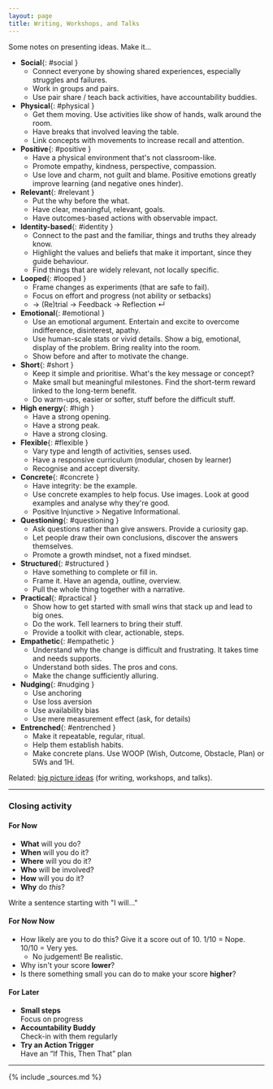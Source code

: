 ```yaml
---
layout: page
title: Writing, Workshops, and Talks
---
```


Some notes on presenting ideas. Make it...

- **Social**{: #social }
    - Connect everyone by showing shared experiences, especially struggles and failures.
    - Work in groups and pairs.
    - Use pair share / teach back activities, have accountability buddies.
- **Physical**{: #physical }
    - Get them moving. Use activities like show of hands, walk around the room.
    - Have breaks that involved leaving the table.
    - Link concepts with movements to increase recall and attention.
- **Positive**{: #positive }
    - Have a physical environment that's not classroom-like.
    - Promote empathy, kindness, perspective, compassion.
    - Use love and charm, not guilt and blame. Positive emotions greatly improve learning (and negative ones hinder).
- **Relevant**{: #relevant }
    - Put the why before the what.
    - Have clear, meaningful, relevant, goals.
    - Have outcomes-based actions with observable impact.
- **Identity-based**{: #identity }
    - Connect to the past and the familiar, things and truths they already know.
    - Highlight the values and beliefs that make it important, since they guide behaviour.
    - Find things that are widely relevant, not locally specific.
- **Looped**{: #looped }
    - Frame changes as experiments (that are safe to fail).
    - Focus on effort and progress (not ability or setbacks)
    - → (Re)trial → Feedback → Reflection ↵
- **Emotional**{: #emotional }
    - Use an emotional argument. Entertain and excite to overcome indifference, disinterest, apathy.
    - Use human-scale stats or vivid details. Show a big, emotional, display of the problem. Bring reality into the room.
    - Show before and after to motivate the change.
- **Short**{: #short }
    - Keep it simple and prioritise. What's the key message or concept?
    - Make small but meaningful milestones. Find the short-term reward linked to the long-term benefit.
    - Do warm-ups, easier or softer, stuff before the difficult stuff.
- **High energy**{: #high }
    - Have a strong opening.
    - Have a strong peak.
    - Have a strong closing.
- **Flexible**{: #flexible }
    - Vary type and length of activities, senses used.
    - Have a responsive curriculum (modular, chosen by learner)
    - Recognise and accept diversity.
- **Concrete**{: #concrete }
    - Have integrity: be the example.
    - Use concrete examples to help focus. Use images. Look at good examples and analyse why they're good.
    - Positive Injunctive > Negative Informational.
- **Questioning**{: #questioning }
    - Ask questions rather than give answers. Provide a curiosity gap.
    - Let people draw their own conclusions, discover the answers themselves.
    - Promote a growth mindset, not a fixed mindset.
- **Structured**{: #structured }
    - Have something to complete or fill in.
    - Frame it. Have an agenda, outline, overview.
    - Pull the whole thing together with a narrative.
- **Practical**{: #practical }
    - Show how to get started with small wins that stack up and lead to big ones.
    - Do the work. Tell learners to bring their stuff.
    - Provide a toolkit with clear, actionable, steps.
- **Empathetic**{: #empathetic }
    - Understand why the change is difficult and frustrating. It takes time and needs supports.
    - Understand both sides. The pros and cons.
    - Make the change sufficiently alluring.
- **Nudging**{: #nudging }
  - Use anchoring
  - Use loss aversion
  - Use availability bias
  - Use mere measurement effect (ask, for details)
- **Entrenched**{: #entrenched }
  - Make it repeatable, regular, ritual.
  - Help them establish habits.
  - Make concrete plans. Use WOOP (Wish, Outcome, Obstacle, Plan) or 5Ws and 1H.

Related: [big picture ideas](/writing-workshops-and-talks-big-picture/) (for writing, workshops, and talks).

---

### Closing activity

#### For Now

- **What** will you do?
- **When** will you do it?
- **Where** will you do it?
- **Who** will be involved?
- **How** will you do it?
- **Why** do *this*?

Write a sentence starting with "I will..."

#### For Now Now

- How likely are you to do this? Give it a score out of 10. 1/10 = Nope. 10/10 = Very yes.
    - No judgement! Be realistic.
- Why isn't your score **lower**?
- Is there something small you can do to make your score **higher**?

#### For Later

- **Small steps**<br>Focus on progress
- **Accountability Buddy**<br>Check-in with them regularly
- **Try an Action Trigger**<br>Have an “If This, Then That” plan

---

{% include _sources.md %}

